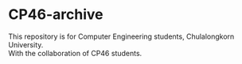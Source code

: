# CP46-archive
This repository is for Computer Engineering students, Chulalongkorn University.\
With the collaboration of CP46 students.
